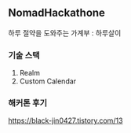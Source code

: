 ## NomadHackathone

하루 절약을 도와주는 가계부 : 하루살이

### 기술 스택

1. Realm
2. Custom Calendar

### 해커톤 후기

https://black-jin0427.tistory.com/13
